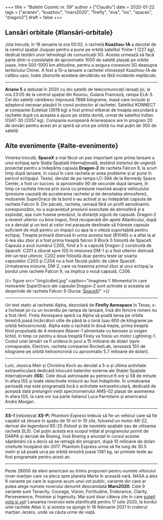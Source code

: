 +++
title = "Buletin Cosmic nr. 59"
author = ["Claudiu"]
date = 2020-01-22
tags = ["arianev", "kuazhou", "mars2020", "firefly", "eva", "iss", "spacex", "dragon2"]
draft = false
+++

## Lansări orbitale {#lansări-orbitale}

Joia trecută, în 16 ianuarie la ora 05:02, o rachetă **Kuazhou-1A** a decolat de la centrul spațial Jiuquan pentru a pune pe orbită satelitul Yinhe-1 (227 kg), dedicat testării unor tehnologii de comunicații 5G. Acesta urmează să facă parte dintr-o constelație de aproximativ 1000 de sateliți plasați pe orbite joase, între 500-1000 km altitudine, pentru a asigura conexiuni 5G deasupra teritoriului Chinei. A fost a 10-a lansare a rachetei chinezești Kuazhou-1A de calibru ușor, toate zborurile acesteia derulându-se fără incidente neplăcute.

---

**Ariane 5** a debutat în 2020 cu doi sateliți de telecomunicații lansați joi, la ora 23:05 de la centrul spațial din Kourou, Guiana Franceză, rampa ELA-3. Cei doi sateliți cântăresc împreună 7888 kilograme, masă care include și adaptorul necesar plasării în conul protector al rachetei. Satelitul KONNECT al companiei Eutelsat (3619 kg)  a fost primul eliberat de treapta secundară a rachetei după ce aceasta a ajuns pe orbita dorită, urmat de satelitul indian GSAT-30 (3357 kg). Compania europeană Arianespace are în program 20 de lansări pentru acest an și speră să urce pe orbită nu mai puțin de 300 de sateliți.


## Alte evenimente {#alte-evenimente}

Vinerea trecută, **SpaceX** a mai făcut un pas important spre prima lansare a unui echipaj spre Stația Spațială Internațională, testând sistemul de urgență proiectat pentru a îndepărta capsula **Dragon-2** de racheta Falcon 9, la scurt timp după lansare, în cazul în care racheta ar avea probleme și ar pune în pericol echipajul. Testul, derulat de pe rampa LC-39A de la Kennedy Space Center, a fost un succes: la aproximativ 90 de secunde după lansare, în timp ce racheta trecea prin zona cu presiune maximă asupra vehiculului (presiune cauzată de accelerarea rachetei și de densitatea atmosferei), motoarele SuperDraco de la bord s-au activat și au îndepărtat capsula de racheta Falcon 9. Din păcate, racheta, ramasă fără un profil aerodinamic corespunzător, nu a supraviețuit presiunii exercitate de atmosferă și a explodat, așa cum fusese prevăzut, la distanță sigură de capsulă. Dragon-2 a revenit ulterior cu bine înapoi, fiind recuperată din apele Atlanticului, după ce a derulat și un test al celor trei parașute destinate să frâneze capsula suficient de mult pentru un impact cu apa la o viteză suportabilă pentru echipaj. Treapta primară distrusă în urma acestui test (B1046) s-a aflat la al 4-lea său zbor și a fost prima treaptă falcon 9 Block 5 folosită de SpaceX. Capsula a avut numărul C205, fiind a 5-a capsulă Dragon-2 construită de SpaceX: C201 a zburat spre ISS în misiunea DM-1 și a fost ulterior distrusă într-un test ulterior, C202 este folosită doar pentru teste iar soarta capsulelor C203 și C204 nu a fost făcută public de către SpaceX. Urmatoarea misiune, DM-2, care va însemna primul zbor al unui echipaj la bordul unei rachete Falcon 9, va implica o nouă capsulă, C206.

{{< figure src="/img/cdled.jpg" caption="Imaginea 1: Momentul în care motoarele SuperDraco ale capsulei Dragon-2 sunt activate și aceasta se desprinde de racheta Falcon 9 (Sursa: [SpaceX](https://www.flickr.com/photos/spacex/49422294602/in/photostream/))" >}}

---

Un test static al rachetei Alpha, dezvolată de **Firefly Aerospace** în Texas, s-a încheiat joi cu un incendiu pe rampa de lansare, însă din fericire nimeni nu a fost rănit. Firely Aerospace speră ca Alpha să poată lansa pe orbita terestră joasă încărcături utile de până la o tonă (sau 600 de kilograme pe orbită heliosincronă). Alpha este o rachetă în două trepte, prima treaptă fiind propulsată de 4 motoare Reaver-1 alimentate cu kerosen și oxigen lichid, în timp ce pentru a doua treaptă Firely va folosi un motor Lightning-1. Costul unei lansări va fi undeva în jurul a 15 milioane de dolari (spre comaparație, Electron, racheta companiei RocketLab, lansează 150 de kilograme pe orbită heliosincronă cu aproximativ 5.7 milioane de dolari).

---

Luni, Jessica Meir și Christina Koch au derulat a 5-a și ultima activitate extravehiculară dedicată înlocuirii bateriilor externe ale Stației Spațiale Internaționale (**ISS**). Cele două astronaute au petrecut 6 ore și 58 de minute în afara ISS și toate obiectivele misiunii au fost îndeplinite. În urmatoarea perioadă mai este programată încă o activitate extravehiculară, dedicată de această dată prelungirii vieții spectrometrului AMS-02 plasat de asemenea în afara ISS, la care vor lua parte italianul Luca Parmitano și americanul Andre Morgan.

---

**XS-1** (rebotezat **XS-P**) _Phantom Express_ trebuia să fie un vehicul care să fie capabil să zboare în spațiu de 10 ori în 10 zile, folosind un motor AR-22, derivat din legendarul RS-25 (folosit și de navetele spațiale sau de viitoarea rachetă SLS). Cel puțin acesta era scopul inițial al programului pornit de DARPA și derulat de Boeing, însă Boeing a anunțat în cursul acestei săptămâni că a decis să se retragă din program, după 10 milioane de dolari cheltuite începând din 2017. Phantom Express urma să fie lung de 30.5 metri și să poată urca pe orbită terestră joasă 1361 kg, iar primele teste au fost programate pentru acest an.

---

Peste 28000 de elevi americani au trimis propuneri pentru numele viitorului rover marțian care va pleca spre planeta Marte în această vară. NASA a ales 9 variante pe care le supune acum unui vot public, variante din care ar putea alege numele roverului denumit deocamdată **Mars2020**. Cele 9 variante sunt Tenacity, Courage, Vision, Fortitudine, Endurance, Clarity, Perseverence, Promise și Ingenuity. Mai sunt doar câteva zile în care [puteți vota și voi](https://mars.nasa.gov/mars2020/participate/name-the-rover/)! Lansarea roverului este planificată pentru 17 iulie 2020, la bordul unei rachete Atlas V, și acesta va ajunge în 18 februarie 2021 în craterul marțian Jezero, unde va căuta urme de viață.